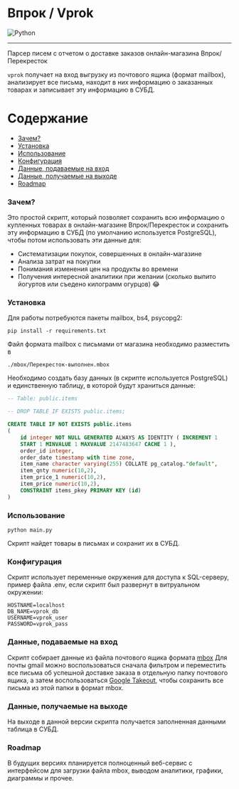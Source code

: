 # Впрок / Vprok

<img alt="Python" src="https://img.shields.io/badge/Python-100%25-blue?logo=python">

---
Парсер писем с отчетом о доставке заказов онлайн-магазина Впрок/Перекресток

`vprok` получает на вход выгрузку из почтового ящика (формат mailbox), анализирует все письма, находит в них информацию о заказанных товарах и записывает эту информацию в СУБД.

Содержание
==========

* [Зачем?](#зачем)
* [Установка](#установка)
* [Использование](#использование)
* [Конфигурация](#конфигурация)
* [Данные, подаваемые на вход](#Данные,-подаваемые-на-вход)
* [Данные, получаемые на выходе](#Данные,-получаемые-на-выходе)
* [Roadmap](#roadmap)


### Зачем?

Это простой скрипт, который позволяет сохранить всю информацию о купленных 
товарах в онлайн-магазине Впрок/Перекресток и сохранить эту информацию в 
СУБД (по умолчанию используется PostgreSQL), чтобы потом использовать эти 
данные для:

+ Систематизации покупок, совершенных в онлайн-магазине
+ Анализа затрат на покупки
+ Понимания изменения цен на продукты во времени
+ Получения интересной аналитики при желании (сколько выпито йогуртов или 
съедено килограмм огурцов) 😂

### Установка


Для работы потребуются пакеты mailbox, bs4, psycopg2:

```shell
pip install -r requirements.txt 
```

Файл формата mailbox с письмами от магазина необходимо разместить в

```shell
./mbox/Перекресток-выполнен.mbox
```

Необходимо создать базу данных (в скрипте используется PostgreSQL) и единственную таблицу, в которой будут храниться данные:

```SQL
-- Table: public.items

-- DROP TABLE IF EXISTS public.items;

CREATE TABLE IF NOT EXISTS public.items
(
    id integer NOT NULL GENERATED ALWAYS AS IDENTITY ( INCREMENT 1 
    START 1 MINVALUE 1 MAXVALUE 2147483647 CACHE 1 ),
    order_id integer,
    order_date timestamp with time zone,
    item_name character varying(255) COLLATE pg_catalog."default",
    item_qnty numeric(10,2),
    item_price_1 numeric(10,2),
    item_price numeric(10,2),
    CONSTRAINT items_pkey PRIMARY KEY (id)
)
```

### Использование

```shell
python main.py
```

Скрипт найдет товары в письмах и сохранит их в СУБД.

### Конфигурация

Скрипт использует переменные окружения для доступа к SQL-серверу, пример файла .env, если скрипт был развернут в витруальном окружении:

```shell
HOSTNAME=localhost
DB_NAME=vprok_db
USERNAME=vprok_user
PASSWORD=vprok_pass
```

### Данные, подаваемые на вход

Скрипт собирает данные из файла почтового ящика формата [mbox](https://ru.wikipedia.org/wiki/Mbox)
Для почты gmail можно воспользоваться сначала фильтром и переместить все письма об успешной доставке заказа в отдельную папку
почтового ящика, а затем воспользоваться [Google Takeout](https://takeout.google.com/), чтобы сохранить все письма из этой папки
в формат mbox. 

### Данные, получаемые на выходе

На выходе в данной версии скрипта получается заполненная данными таблица в СУБД.

### Roadmap

В будущих версиях планируется полноценный веб-сервис с интерфейсом для загрузки файла mbox, выводом аналитики, графики,
диаграммы и прочее.
